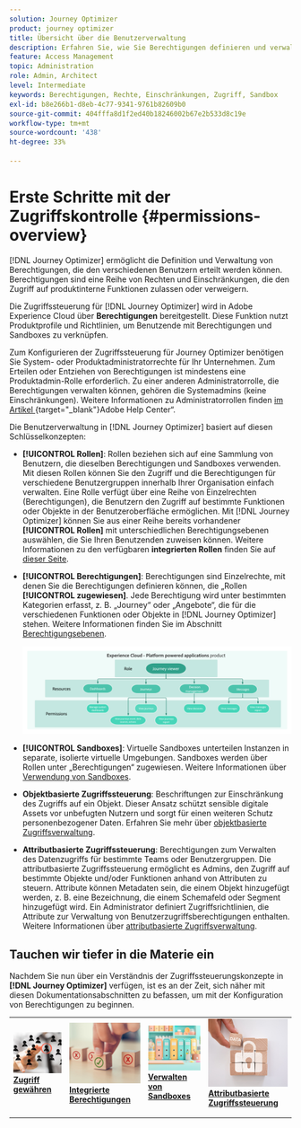 ```yaml
---
solution: Journey Optimizer
product: journey optimizer
title: Übersicht über die Benutzerverwaltung
description: Erfahren Sie, wie Sie Berechtigungen definieren und verwalten
feature: Access Management
topic: Administration
role: Admin, Architect
level: Intermediate
keywords: Berechtigungen, Rechte, Einschränkungen, Zugriff, Sandbox
exl-id: b8e266b1-d8eb-4c77-9341-9761b82609b0
source-git-commit: 404fffa8d1f2ed40b18246002b67e2b533d8c19e
workflow-type: tm+mt
source-wordcount: '438'
ht-degree: 33%

---
```


# Erste Schritte mit der Zugriffskontrolle {#permissions-overview}

[!DNL Journey Optimizer] ermöglicht die Definition und Verwaltung von Berechtigungen, die den verschiedenen Benutzern erteilt werden können. Berechtigungen sind eine Reihe von Rechten und Einschränkungen, die den Zugriff auf produktinterne Funktionen zulassen oder verweigern.

Die Zugriffssteuerung für [!DNL Journey Optimizer] wird in Adobe Experience Cloud über **Berechtigungen** bereitgestellt. Diese Funktion nutzt Produktprofile und Richtlinien, um Benutzende mit Berechtigungen und Sandboxes zu verknüpfen.

Zum Konfigurieren der Zugriffssteuerung für Journey Optimizer benötigen Sie System- oder Produktadministratorrechte für Ihr Unternehmen. Zum Erteilen oder Entziehen von Berechtigungen ist mindestens eine Produktadmin-Rolle erforderlich. Zu einer anderen Administratorrolle, die Berechtigungen verwalten können, gehören die Systemadmins (keine Einschränkungen). Weitere Informationen zu Administratorrollen finden [ im Artikel ](https://helpx.adobe.com/de/enterprise/using/admin-roles.html){target="_blank"}Adobe Help Center“.

<!-- A high-level workflow for gaining and assigning access permissions can be summarized as follows:

* After licensing [!DNL Journey Optimizer], an email is sent to the administrator specified during licensing.
* The administrator logs in to Adobe Admin Console and selects [!DNL Journey Optimizer] from the list of products on the overview page.
* To grant access to [!DNL Journey Optimizer], it is recommended that the administrator add users to the default product profile
* In Experience Platform Permissions, the administrator can create new roles or edit the permissions and users for any existing roles.
* When creating or editing a role, the administrator adds users to the role using the users tab, and grants permissions to these users (such as "Read Datasets" or "Manage Schemas") by editing the role's permissions. Similarly, the administrator can assign access to sandboxes using the same editing option.
* When users log in to the Journey Optimizer user interface, their access to capabilities is driven by the permissions that have been granted to them from the previous step. For example, if a user does not have the View Datasets permission, the Datasets tab in the side menu will not be visible to that user.-->


Die Benutzerverwaltung in [!DNL Journey Optimizer] basiert auf diesen Schlüsselkonzepten:

* **[!UICONTROL Rollen]**: Rollen beziehen sich auf eine Sammlung von Benutzern, die dieselben Berechtigungen und Sandboxes verwenden. Mit diesen Rollen können Sie den Zugriff und die Berechtigungen für verschiedene Benutzergruppen innerhalb Ihrer Organisation einfach verwalten. Eine Rolle verfügt über eine Reihe von Einzelrechten (Berechtigungen), die Benutzern den Zugriff auf bestimmte Funktionen oder Objekte in der Benutzeroberfläche ermöglichen.
Mit [!DNL Journey Optimizer] können Sie aus einer Reihe bereits vorhandener **[!UICONTROL Rollen]** mit unterschiedlichen Berechtigungsebenen auswählen, die Sie Ihren Benutzenden zuweisen können. Weitere Informationen zu den verfügbaren **integrierten Rollen** finden Sie auf [dieser Seite](ootb-product-profiles.md).

* **[!UICONTROL Berechtigungen]**: Berechtigungen sind Einzelrechte, mit denen Sie die Berechtigungen definieren können, die „Rollen **[!UICONTROL zugewiesen]**. Jede Berechtigung wird unter bestimmten Kategorien erfasst, z. B. „Journey“ oder „Angebote“, die für die verschiedenen Funktionen oder Objekte in [!DNL Journey Optimizer] stehen. Weitere Informationen finden Sie im Abschnitt [Berechtigungsebenen](high-low-permissions.md).

  ![](assets/do-not-localize/permissions_2.png)

* **[!UICONTROL Sandboxes]**: Virtuelle Sandboxes unterteilen Instanzen in separate, isolierte virtuelle Umgebungen. Sandboxes werden über Rollen unter „Berechtigungen“ zugewiesen. Weitere Informationen über [Verwendung von Sandboxes](sandboxes.md).

* **Objektbasierte Zugriffssteuerung**: Beschriftungen zur Einschränkung des Zugriffs auf ein Objekt. Dieser Ansatz schützt sensible digitale Assets vor unbefugten Nutzern und sorgt für einen weiteren Schutz personenbezogener Daten. Erfahren Sie mehr über [objektbasierte Zugriffsverwaltung](object-based-access.md).

* **Attributbasierte Zugriffssteuerung**: Berechtigungen zum Verwalten des Datenzugriffs für bestimmte Teams oder Benutzergruppen. Die attributbasierte Zugriffssteuerung ermöglicht es Admins, den Zugriff auf bestimmte Objekte und/oder Funktionen anhand von Attributen zu steuern. Attribute können Metadaten sein, die einem Objekt hinzugefügt werden, z. B. eine Bezeichnung, die einem Schemafeld oder Segment hinzugefügt wird. Ein Administrator definiert Zugriffsrichtlinien, die Attribute zur Verwaltung von Benutzerzugriffsberechtigungen enthalten. Weitere Informationen über [attributbasierte Zugriffsverwaltung](attribute-based-access.md).


## Tauchen wir tiefer in die Materie ein

Nachdem Sie nun über ein Verständnis der Zugriffssteuerungskonzepte in **[!DNL Journey Optimizer]** verfügen, ist es an der Zeit, sich näher mit diesen Dokumentationsabschnitten zu befassen, um mit der Konfiguration von Berechtigungen zu beginnen.


<table style="table-layout:fixed"><tr style="border: 0;">
<td>
<a href="permissions.md">
<img alt="Berechtigungen" src="assets/do-not-localize/role.jpg">
</a>
<div>
<a href="permissions.md"><strong>Zugriff gewähren</strong></a>
</div>
<p>
</td>
<td>
<a href="ootb-permissions.md">
<img alt="Integrierte Berechtigungen" src="assets/do-not-localize/select.jpg">
</a>
<div>
<a href="ootb-permissions.md"><strong>Integrierte Berechtigungen</strong></a>
</div>
<p>
</td>
<td>
<a href="sandboxes.md">
<img alt="Verwalten von Sandboxes" src="assets/do-not-localize/sandboxes.jpg">
</a>
<div>
<a href="sandboxes.md"><strong>Verwalten von Sandboxes</strong></a>
</div>
<p></td>
<td>
<a href="attribute-based-access.md">
<img alt="Attributbasierte Zugriffssteuerung" src="assets/do-not-localize/data-access.jpeg">
</a>
<div>
<a href="attribute-based-access.md"><strong>Attributbasierte Zugriffssteuerung</strong></a>
</div>
<p>
</td>
</tr></table>